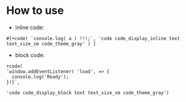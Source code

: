 # How to use

- inline code:

```pug
#[+code( `console.log( a ) !!!;`, 'code code_display_inline text text_size_sm code_theme_gray' ) ]
```

- block code:
```pug
+code( 
`window.addEventListener( 'load', => {
  console.log('Ready');
})}`,
        
'code code_display_block text text_size_sm code_theme_gray')
```

